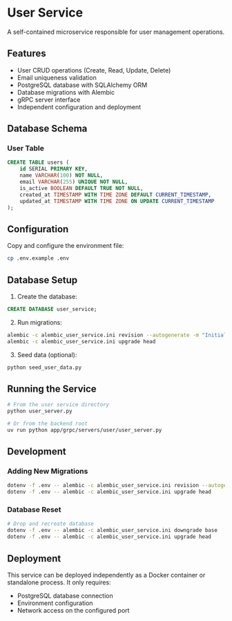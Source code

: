 # User Service

A self-contained microservice responsible for user management operations.

## Features

- User CRUD operations (Create, Read, Update, Delete)
- Email uniqueness validation
- PostgreSQL database with SQLAlchemy ORM
- Database migrations with Alembic
- gRPC server interface
- Independent configuration and deployment

## Database Schema

### User Table
```sql
CREATE TABLE users (
    id SERIAL PRIMARY KEY,
    name VARCHAR(100) NOT NULL,
    email VARCHAR(255) UNIQUE NOT NULL,
    is_active BOOLEAN DEFAULT TRUE NOT NULL,
    created_at TIMESTAMP WITH TIME ZONE DEFAULT CURRENT_TIMESTAMP,
    updated_at TIMESTAMP WITH TIME ZONE ON UPDATE CURRENT_TIMESTAMP
);
```

## Configuration

Copy and configure the environment file:
```bash
cp .env.example .env
```

## Database Setup

1. Create the database:
```sql
CREATE DATABASE user_service;
```

2. Run migrations:
```bash
alembic -c alembic_user_service.ini revision --autogenerate -m "Initial migration"
alembic -c alembic_user_service.ini upgrade head
```

3. Seed data (optional):
```bash
python seed_user_data.py
```

## Running the Service

```bash
# From the user service directory
python user_server.py

# Or from the backend root
uv run python app/grpc/servers/user/user_server.py
```

## Development

### Adding New Migrations
```bash
dotenv -f .env -- alembic -c alembic_user_service.ini revision --autogenerate -m "Description of changes"
dotenv -f .env -- alembic -c alembic_user_service.ini upgrade head
```

### Database Reset
```bash
# Drop and recreate database
dotenv -f .env -- alembic -c alembic_user_service.ini downgrade base
dotenv -f .env -- alembic -c alembic_user_service.ini upgrade head
```

## Deployment

This service can be deployed independently as a Docker container or standalone process. It only requires:
- PostgreSQL database connection
- Environment configuration
- Network access on the configured port

